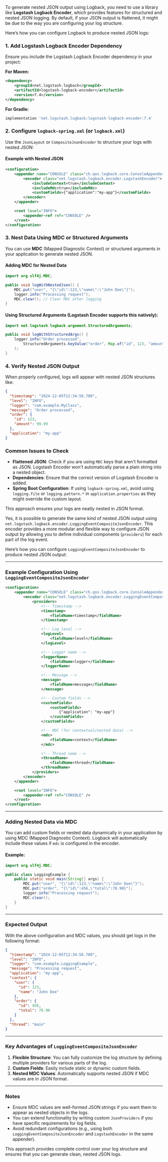 To generate nested JSON output using Logback, you need to use a library like **Logstash Logback Encoder**, which provides features for structured and nested JSON logging. By default, if your JSON output is flattened, it might be due to the way you are configuring your log structure.

Here’s how you can configure Logback to produce nested JSON logs:

### 1. Add Logstash Logback Encoder Dependency

Ensure you include the Logstash Logback Encoder dependency in your project:

**For Maven:**

```xml
<dependency>
    <groupId>net.logstash.logback</groupId>
    <artifactId>logstash-logback-encoder</artifactId>
    <version>7.4</version>
</dependency>
```

**For Gradle:**

```gradle
implementation 'net.logstash.logback:logstash-logback-encoder:7.4'
```

### 2. Configure `logback-spring.xml` (or `logback.xml`)

Use the `JsonLayout` or `CompositeJsonEncoder` to structure your logs with nested JSON:

#### Example with Nested JSON

```xml
<configuration>
    <appender name="CONSOLE" class="ch.qos.logback.core.ConsoleAppender">
        <encoder class="net.logstash.logback.encoder.LogstashEncoder">
            <includeContext>true</includeContext>
            <includeMdc>true</includeMdc>
            <customFields>{"application":"my-app"}</customFields>
        </encoder>
    </appender>

    <root level="INFO">
        <appender-ref ref="CONSOLE" />
    </root>
</configuration>
```

### 3. Nest Data Using MDC or Structured Arguments

You can use **MDC** (Mapped Diagnostic Context) or structured arguments in your application to generate nested JSON.

#### Adding MDC for Nested Data

```java
import org.slf4j.MDC;

public void logWithNestedJson() {
    MDC.put("user", "{\"id\":123,\"name\":\"John Doe\"}");
    logger.info("Processing request");
    MDC.clear(); // Clear MDC after logging
}
```

#### Using Structured Arguments (Logstash Encoder supports this natively):

```java
import net.logstash.logback.argument.StructuredArguments;

public void logWithStructuredArgs() {
    logger.info("Order processed",
        StructuredArguments.keyValue("order", Map.of("id", 123, "amount", 99.99))
    );
}
```

### 4. Verify Nested JSON Output

When properly configured, logs will appear with nested JSON structures like:

```json
{
  "timestamp": "2024-12-05T12:34:56.789",
  "level": "INFO",
  "logger": "com.example.MyClass",
  "message": "Order processed",
  "order": {
    "id": 123,
    "amount": 99.99
  },
  "application": "my-app"
}
```

### Common Issues to Check

- **Flattened JSON**: Check if you are using `MDC` keys that aren't formatted as JSON. Logstash Encoder won't automatically parse a plain string into a nested object.
- **Dependencies**: Ensure that the correct version of Logstash Encoder is added.
- **Spring Boot Configuration**: If using `logback-spring.xml`, avoid using `logging.file` or `logging.pattern.*` in `application.properties` as they might override the custom layout.

This approach ensures your logs are neatly nested in JSON format.

Yes, it is possible to generate the same kind of nested JSON output using `net.logstash.logback.encoder.LoggingEventCompositeJsonEncoder`. This encoder provides a more modular and flexible way to configure JSON output by allowing you to define individual components (`providers`) for each part of the log event.

Here’s how you can configure `LoggingEventCompositeJsonEncoder` to produce nested JSON output:

---

### Example Configuration Using `LoggingEventCompositeJsonEncoder`

```xml
<configuration>
    <appender name="CONSOLE" class="ch.qos.logback.core.ConsoleAppender">
        <encoder class="net.logstash.logback.encoder.LoggingEventCompositeJsonEncoder">
            <providers>
                <!-- Timestamp -->
                <timestamp>
                    <fieldName>timestamp</fieldName>
                </timestamp>

                <!-- Log level -->
                <logLevel>
                    <fieldName>level</fieldName>
                </logLevel>

                <!-- Logger name -->
                <loggerName>
                    <fieldName>logger</fieldName>
                </loggerName>

                <!-- Message -->
                <message>
                    <fieldName>message</fieldName>
                </message>

                <!-- Custom fields -->
                <customFields>
                    <customFields>
                        {"application": "my-app"}
                    </customFields>
                </customFields>

                <!-- MDC (for contextual/nested data) -->
                <mdc>
                    <fieldName>context</fieldName>
                </mdc>

                <!-- Thread name -->
                <threadName>
                    <fieldName>thread</fieldName>
                </threadName>
            </providers>
        </encoder>
    </appender>

    <root level="INFO">
        <appender-ref ref="CONSOLE" />
    </root>
</configuration>
```

---

### Adding Nested Data via MDC

You can add custom fields or nested data dynamically in your application by using MDC (Mapped Diagnostic Context). Logback will automatically include these values if `mdc` is configured in the encoder.

#### Example:

```java
import org.slf4j.MDC;

public class LoggingExample {
    public static void main(String[] args) {
        MDC.put("user", "{\"id\":123,\"name\":\"John Doe\"}");
        MDC.put("order", "{\"id\":456,\"total\":78.90}");
        logger.info("Processing request");
        MDC.clear();
    }
}
```

---

### Expected Output

With the above configuration and MDC values, you should get logs in the following format:

```json
{
  "timestamp": "2024-12-05T12:34:56.789",
  "level": "INFO",
  "logger": "com.example.LoggingExample",
  "message": "Processing request",
  "application": "my-app",
  "context": {
    "user": {
      "id": 123,
      "name": "John Doe"
    },
    "order": {
      "id": 456,
      "total": 78.90
    }
  },
  "thread": "main"
}
```

---

### Key Advantages of `LoggingEventCompositeJsonEncoder`

1. **Flexible Structure**: You can fully customize the log structure by defining multiple providers for various parts of the log.
2. **Custom Fields**: Easily include static or dynamic custom fields.
3. **Nested MDC Values**: Automatically supports nested JSON if MDC values are in JSON format.

---

### Notes

- Ensure MDC values are well-formed JSON strings if you want them to appear as nested objects in the logs.
- You can extend functionality by writing custom `JsonProviders` if you have specific requirements for log fields.
- Avoid redundant configurations (e.g., using both `LoggingEventCompositeJsonEncoder` and `LogstashEncoder` in the same appender).

This approach provides complete control over your log structure and ensures that you can generate clean, nested JSON logs.